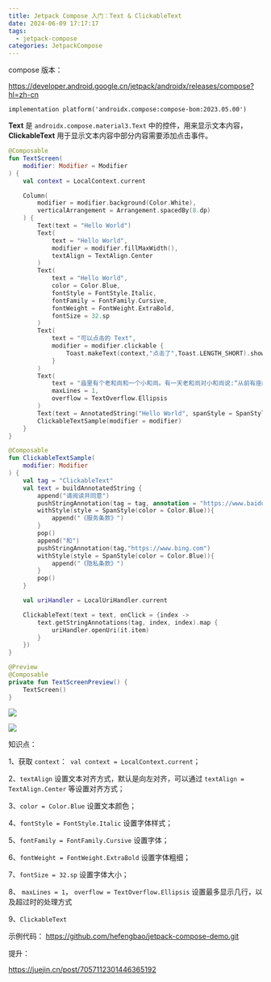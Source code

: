 ```yaml
---
title: Jetpack Compose 入门：Text & ClickableText
date: 2024-06-09 17:17:17
tags:
  - jetpack-compose
categories: JetpackCompose
---
```

compose 版本：

https://developer.android.google.cn/jetpack/androidx/releases/compose?hl=zh-cn

```shell
implementation platform('androidx.compose:compose-bom:2023.05.00')
```

**Text** 是 `androidx.compose.material3.Text` 中的控件，用来显示文本内容，**ClickableText** 用于显示文本内容中部分内容需要添加点击事件。

```kotlin
@Composable
fun TextScreen(
    modifier: Modifier = Modifier
) {
    val context = LocalContext.current

    Column(
        modifier = modifier.background(Color.White),
        verticalArrangement = Arrangement.spacedBy(8.dp)
    ) {
        Text(text = "Hello World")
        Text(
            text = "Hello World",
            modifier = modifier.fillMaxWidth(),
            textAlign = TextAlign.Center
        )
        Text(
            text = "Hello World",
            color = Color.Blue,
            fontStyle = FontStyle.Italic,
            fontFamily = FontFamily.Cursive,
            fontWeight = FontWeight.ExtraBold,
            fontSize = 32.sp
        )
        Text(
            text = "可以点击的 Text",
            modifier = modifier.clickable {
                Toast.makeText(context,"点击了",Toast.LENGTH_SHORT).show()
            }
        )
        Text(
            text = "庙里有个老和尚和一个小和尚。有一天老和尚对小和尚说:“从前有座山.山里有座庙，庙里有个老和尚和一个小和尚，有一天老和尚对小和尚说：“从前有座山.山里有座庙，庙里有个老和尚和一个小和尚......““。",
            maxLines = 1,
            overflow = TextOverflow.Ellipsis
        )
        Text(text = AnnotatedString("Hello World", spanStyle = SpanStyle(color = Color.Cyan)))
        ClickableTextSample(modifier = modifier)
    }
}

@Composable
fun ClickableTextSample(
    modifier: Modifier
) {
    val tag = "ClickableText"
    val text = buildAnnotatedString {
        append("请阅读并同意")
        pushStringAnnotation(tag = tag, annotation = "https://www.baidu.com")
        withStyle(style = SpanStyle(color = Color.Blue)){
            append("《服务条款》")
        }
        pop()
        append("和")
        pushStringAnnotation(tag,"https://www.bing.com")
        withStyle(style = SpanStyle(color = Color.Blue)){
            append("《隐私条款》")
        }
        pop()
    }

    val uriHandler = LocalUriHandler.current

    ClickableText(text = text, onClick = {index ->
        text.getStringAnnotations(tag, index, index).map {
            uriHandler.openUri(it.item)
        }
    })
}

@Preview
@Composable
private fun TextScreenPreview() {
    TextScreen()
}
```

![](images/202306/CkmX83kJAfrOVVoevuDbgD3gy4vCMvZvK1aMVmaq.png)

![](images/202306/78NbKsEJzEgT4A7N2GH9eTiE1c2U3VV9yLiC8vn8.png)

知识点：

1、获取 `context`：` val context = LocalContext.current`；

2、`textAlign` 设置文本对齐方式，默认是向左对齐，可以通过 `textAlign = TextAlign.Center` 等设置对齐方式；

3、`color = Color.Blue` 设置文本颜色；

4、`fontStyle = FontStyle.Italic` 设置字体样式；

5、`fontFamily = FontFamily.Cursive` 设置字体；

6、`fontWeight = FontWeight.ExtraBold` 设置字体粗细；

7、`fontSize = 32.sp` 设置字体大小；

8、 `maxLines = 1`， `overflow = TextOverflow.Ellipsis` 设置最多显示几行，以及超过时的处理方式

9、`ClickableText`

示例代码： https://github.com/hefengbao/jetpack-compose-demo.git

提升：

https://juejin.cn/post/7057112301446365192